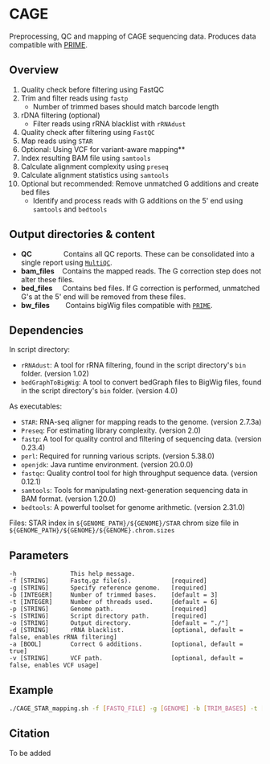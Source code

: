 # CAGE

Preprocessing, QC and mapping of CAGE sequencing data. Produces data compatible with [PRIME](https://github.com/anderssonlab/PRIME).

## Overview

1. Quality check before filtering using FastQC
2. Trim and filter reads using `fastp`
   - Number of trimmed bases should match barcode length
3. rDNA filtering (optional)
   - Filter reads using rRNA blacklist with `rRNAdust`
4. Quality check after filtering using `FastQC`
5. Map reads using `STAR`
6. Optional: Using VCF for variant-aware mapping**
7. Index resulting BAM file using `samtools`
8. Calculate alignment complexity using `preseq`
9. Calculate alignment statistics using `samtools`
10. Optional but recommended: Remove unmatched G additions and create bed files
    - Identify and process reads with G additions on the 5' end using `samtools` and `bedtools`


## Output directories & content
- **QC**&nbsp;&nbsp;&nbsp;&nbsp;&nbsp;&nbsp;&nbsp;&nbsp;&nbsp;&nbsp;&nbsp;&nbsp;&nbsp;&nbsp;&nbsp;&nbsp;Contains all QC reports. These can be consolidated into a single report using [`MultiQC`](https://multiqc.info).
- **bam_files**&nbsp;&nbsp;&nbsp;&nbsp;Contains the mapped reads. The G correction step does not alter these files.
- **bed_files**&nbsp;&nbsp;&nbsp;&nbsp;&nbsp;Contains bed files. If G correction is performed, unmatched G's at the 5' end will be removed from these files.
- **bw_files**&nbsp;&nbsp;&nbsp;&nbsp;&nbsp;&nbsp;&nbsp;&nbsp;Contains bigWig files compatible with [`PRIME`](https://github.com/anderssonlab/PRIME).


## Dependencies

In script directory:
- `rRNAdust`: A tool for rRNA filtering, found in the script directory's `bin` folder. (version 1.02)
- `bedGraphToBigWig`: A tool to convert bedGraph files to BigWig files, found in the script directory's `bin` folder. (version 4.0)

As executables:
- `STAR`: RNA-seq aligner for mapping reads to the genome. (version 2.7.3a)
- `Preseq`: For estimating library complexity. (version 2.0)
- `fastp`: A tool for quality control and filtering of sequencing data. (version 0.23.4)
- `perl`: Required for running various scripts. (version 5.38.0)
- `openjdk`: Java runtime environment. (version 20.0.0)
- `fastqc`: Quality control tool for high throughput sequence data. (version 0.12.1)
- `samtools`: Tools for manipulating next-generation sequencing data in BAM format. (version 1.20.0)
- `bedtools`: A powerful toolset for genome arithmetic. (version 2.31.0)

Files:
STAR index in `${GENOME_PATH}/${GENOME}/STAR`
chrom size file in `${GENOME_PATH}/${GENOME}/${GENOME}.chrom.sizes`


## Parameters
```
-h               This help message.
-f [STRING]      Fastq.gz file(s).           [required]
-g [STRING]      Specify reference genome.   [required]
-b [INTEGER]     Number of trimmed bases.    [default = 3]
-t [INTEGER]     Number of threads used.     [default = 6]
-p [STRING]      Genome path.                [required]
-s [STRING]      Script directory path.      [required]
-o [STRING]      Output directory.           [default = "./"]
-d [STRING]      rRNA blacklist.             [optional, default = false, enables rRNA filtering]
-a [BOOL]        Correct G additions.        [optional, default = true]
-v [STRING]      VCF path.                   [optional, default = false, enables VCF usage]
```

## Example
```bash
./CAGE_STAR_mapping.sh -f [FASTQ_FILE] -g [GENOME] -b [TRIM_BASES] -t [THREADS] -d [DUSTFILE] -o [OUTPUT_DIR] -i [FILTER] -a [G_CORRECT] -v [VCF_PATH] -p [GENOME_PATH] -s [SCRIPTDIR]

```

## Citation

To be added
